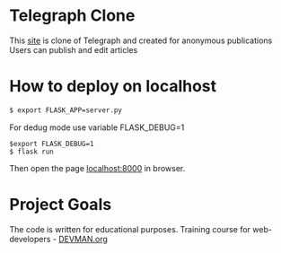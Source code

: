 # Telegraph Clone

This [site](http://80.211.16.55:8000) is clone of Telegraph and created for anonymous publications
Users can publish and edit articles

# How to deploy on localhost
```bash
$ export FLASK_APP=server.py
```
For dedug mode use variable FLASK_DEBUG=1
```
$export FLASK_DEBUG=1
$ flask run
```

Then open the page [localhost:8000](http://localhost:8000) in browser.

# Project Goals

The code is written for educational purposes. Training course for web-developers - [DEVMAN.org](https://devman.org)
